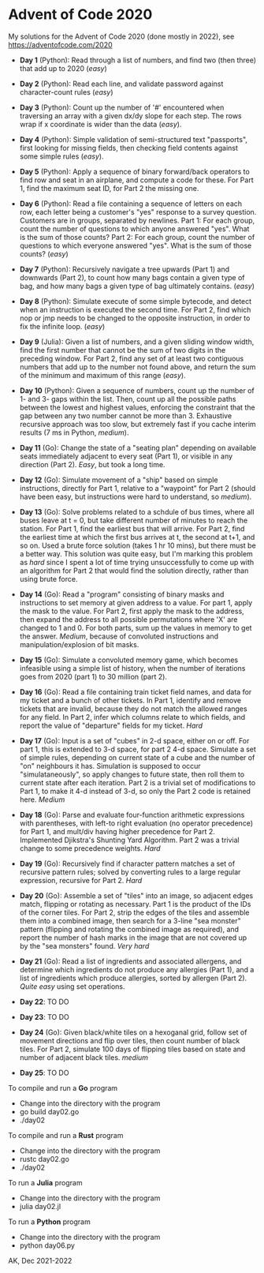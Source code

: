 # Advent of Code 2020

My solutions for the Advent of Code 2020 (done mostly in 2022),
see https://adventofcode.com/2020

* **Day 1** (Python): Read through a list of numbers, and find two
  (then three) that add up to 2020 (*easy*)

* **Day 2** (Python): Read each line, and validate password against 
  character-count rules (*easy*)

* **Day 3** (Python): Count up the number of '#' encountered when traversing
  an array with a given dx/dy slope for each step. The rows wrap if x 
  coordinate is wider than the data (*easy*).

* **Day 4** (Python): Simple validation of semi-structured text "passports",
  first looking for missing fields, then checking field contents against some
  simple rules (*easy*).

* **Day 5** (Python): Apply a sequence of binary forward/back operators to find
  row and seat in an airplane, and compute a code for these. For Part 1, find
  the maximum seat ID, for Part 2 the missing one.

* **Day 6** (Python): Read a file containing a sequence of letters on each row,
  each letter being a customer's "yes" response to a survey question. Customers
  are in groups, separated by newlines.  Part 1: For each group, count the
  number of questions to which anyone answered "yes". What is the sum of those
  counts?  Part 2: For each group, count the number of questions to which
  everyone answered "yes". What is the sum of those counts? (*easy*)

* **Day 7** (Python): Recursively navigate a tree upwards (Part 1) and
  downwards (Part 2), to count how many bags contain a given type of bag, and
  how many bags a given type of bag ultimately contains. (*easy*)

* **Day 8** (Python): Simulate execute of some simple bytecode, and detect when
  an instruction is executed the second time. For Part 2, find which nop or jmp
  needs to be changed to the opposite instruction, in order to fix the infinite
  loop. (*easy*)

* **Day 9** (Julia): Given a list of numbers, and a given sliding window width, 
  find the first number that cannot be the sum of two digits in the preceding
  window. For Part 2, find any set of at least two contiguous numbers that add
  up to the number not found above, and return the sum of the minimum and
  maximum of this range (*easy*).

* **Day 10** (Python): Given a sequence of numbers, count up the number of 1-
  and 3- gaps within the list. Then, count up all the possible paths between
  the lowest and highest values, enforcing the constraint that the gap between
  any two number cannot be more than 3. Exhaustive recursive approach was too
  slow, but extremely fast if you cache interim results (7 ms in Python, *medium*).

* **Day 11** (Go): Change the state of a "seating plan" depending on 
  available seats immediately adjacent to every seat (Part 1), or visible 
  in any direction (Part 2). *Easy*, but took a long time.

* **Day 12** (Go): Simulate movement of a "ship" based on simple 
  instructions, directly for Part 1, relative to a "waypoint" for Part 2
  (should have been easy, but instructions were hard to understand, 
  so *medium*).

* **Day 13** (Go): Solve problems related to a schdule of bus times, where
  all buses leave at t = 0, but take different number of minutes to reach 
  the station. For Part 1, find the earliest bus that will arrive. 
  For Part 2, find the earliest time at which the first bus arrives at t, 
  the second at t+1, and so on. Used a brute force solution (takes 1 hr 10 
  mins), but there must be a better way. This solution was quite easy, but 
  I'm marking this problem as *hard* since I spent a lot of time trying 
  unsuccessfully to come up with an algorithm for Part 2 that would find 
  the solution directly, rather than using brute force.

* **Day 14** (Go): Read a "program" consisting of binary masks and instructions
  to set memory at given address to a value. For part 1, apply the mask to the
  value. For Part 2, first apply the mask to the address, then expand the
  address to all possible permutations where 'X' are changed to 1 and 0. For
  both parts, sum up the values in memory to get the answer. *Medium*, because
  of convoluted instructions and manipulation/explosion of bit masks.

* **Day 15** (Go): Simulate a convoluted memory game, which becomes infeasible
  using a simple list of history, when the number of iterations goes from 
  2020 (part 1) to 30 million (part 2).

* **Day 16** (Go): Read a file containing train ticket field names, and data
  for my ticket and a bunch of other tickets. In Part 1, identify and remove
  tickets that are invalid, because they do not match the allowed ranges for
  any field.  In Part 2, infer which columns relate to which fields, and report
  the value of "departure" fields for my ticket. *Hard*

* **Day 17** (Go): Input is a set of "cubes" in 2-d space, either on or off.
  For part 1, this is extended to 3-d space, for part 2 4-d space. Simulate a
  set of simple rules, depending on current state of a cube and the number of
  "on" neighbours it has. Simulation is supposed to occur "simulataneously", so
  apply changes to future state, then roll them to current state after each
  iteration. Part 2 is a trivial set of modifications to Part 1, to make it 4-d
  instead of 3-d, so only the Part 2 code is retained here. *Medium*

* **Day 18** (Go): Parse and evaluate four-function arithmetic expressions with
  parentheses, with left-to right evaluation (no operator precedence) for Part
  1, and mult/div having higher precedence for Part 2. Implemented Djikstra's
  Shunting Yard Algorithm. Part 2 was a trivial change to some precedence
  weights. *Hard*

* **Day 19** (Go): Recursively find if character pattern matches a set of
  recursive pattern rules; solved by converting rules to a large regular 
  expression, recursive for Part 2. *Hard*

* **Day 20** (Go): Assemble a set of "tiles" into an image, so adjacent edges
  match, flipping or rotating as necessary. Part 1 is the product of the IDs of
  the corner tiles.  For Part 2, strip the edges of the tiles and assemble them 
  into a combined image, then search for a 3-line "sea monster" pattern 
  (flipping and rotating the combined image as required), and report the number 
  of hash marks in the image that are not covered up by the "sea monsters" 
  found. *Very hard*

* **Day 21** (Go): Read a list of ingredients and associated allergens, and 
  determine which ingredients do not produce any allergies (Part 1), and a 
  list of ingredients which produce allergies, sorted by allergen (Part 2). 
  *Quite easy* using set operations.

* **Day 22**: TO DO

* **Day 23**: TO DO

* **Day 24** (Go): Given black/white tiles on a hexoganal grid, follow set of
  movement directions and flip over tiles, then count number of black tiles.
  For Part 2, simulate 100 days of flipping tiles based on state and number of
  adjacent black tiles. *medium*

* **Day 25**: TO DO

To compile and run a **Go** program
* Change into the directory with the program
* go build day02.go
* ./day02

To compile and run a **Rust** program
* Change into the directory with the program
* rustc day02.go
* ./day02

To run a **Julia** program
* Change into the directory with the program
* julia day02.jl

To run a **Python** program
* Change into the directory with the program
* python day06.py

AK, Dec 2021-2022
